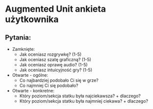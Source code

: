 # Augmented Unit ankieta użytkownika

## Pytania:

- Zamknięte:
    - Jak oceniasz rozgrywkę? (1-5)
    - Jak oceniasz szatę graficzną? (1-5)
    - Jak oceniasz oprawę audio? (1-5)
    - Jak oceniasz intuicyjność gry? (1-5)
- Otwarte - ogólne:
    - Co najbardziej podobało Ci się w grze?
    - Co najmniej Ci się podobało?
- Otwarte - konkretne:
    - Który poziom/sekcja statku była najciekawsza? + dlaczego?
    - Który poziom/sekcja statku była najmniej ciekawa? + dlaczego?


